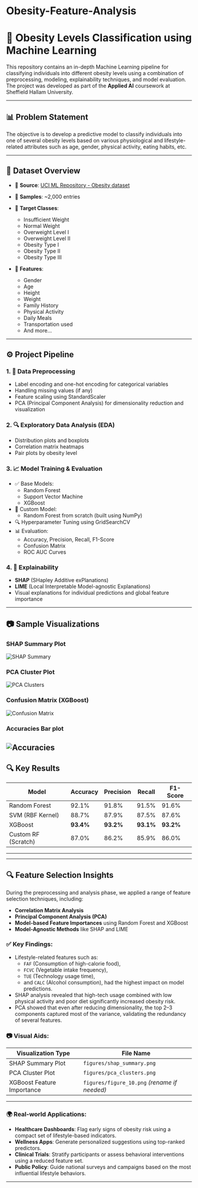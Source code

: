 # Obesity-Feature-Analysis
# 🧠 Obesity Levels Classification using Machine Learning

This repository contains an in-depth Machine Learning pipeline for classifying individuals into different obesity levels using a combination of preprocessing, modeling, explainability techniques, and model evaluation. The project was developed as part of the **Applied AI** coursework at Sheffield Hallam University.

---

## 📊 Problem Statement

The objective is to develop a predictive model to classify individuals into one of several obesity levels based on various physiological and lifestyle-related attributes such as age, gender, physical activity, eating habits, etc.

---

## 📁 Dataset Overview

- 📌 **Source**: [UCI ML Repository - Obesity dataset](https://www.kaggle.com/datasets/sagesse123/obesity-dataset)
- 👥 **Samples**: ~2,000 entries
- 🔣 **Target Classes**:
  - Insufficient Weight
  - Normal Weight
  - Overweight Level I
  - Overweight Level II
  - Obesity Type I
  - Obesity Type II
  - Obesity Type III

- 🧾 **Features**:
  - Gender
  - Age
  - Height
  - Weight
  - Family History
  - Physical Activity
  - Daily Meals
  - Transportation used
  - And more...

---

## ⚙️ Project Pipeline

### 1. 🧼 Data Preprocessing
- Label encoding and one-hot encoding for categorical variables
- Handling missing values (if any)
- Feature scaling using StandardScaler
- PCA (Principal Component Analysis) for dimensionality reduction and visualization

### 2. 🔍 Exploratory Data Analysis (EDA)
- Distribution plots and boxplots
- Correlation matrix heatmaps
- Pair plots by obesity level

### 3. 📈 Model Training & Evaluation
- ✅ Base Models:
  - Random Forest
  - Support Vector Machine
  - XGBoost
- 🔨 Custom Model:
  - Random Forest from scratch (built using NumPy)
- 🔍 Hyperparameter Tuning using GridSearchCV
- 📊 Evaluation:
  - Accuracy, Precision, Recall, F1-Score
  - Confusion Matrix
  - ROC AUC Curves

### 4. 🧠 Explainability
- **SHAP** (SHapley Additive exPlanations)
- **LIME** (Local Interpretable Model-agnostic Explanations)
- Visual explanations for individual predictions and global feature importance

---

## 📷 Sample Visualizations

### SHAP Summary Plot
![SHAP Summary](shap_summary.png)

### PCA Cluster Plot
![PCA Clusters](pca_clusters.png)

### Confusion Matrix (XGBoost)
![Confusion Matrix](xgboost.png)

### Accuracies Bar plot
![Accuracies](acuuracies.png)
---

## 🔍 Key Results

| Model               | Accuracy | Precision | Recall | F1-Score |
|--------------------|----------|-----------|--------|----------|
| Random Forest       | 92.1%    | 91.8%     | 91.5%  | 91.6%    |
| SVM (RBF Kernel)    | 88.7%    | 87.9%     | 87.5%  | 87.6%    |
| XGBoost             | **93.4%**| **93.2%** | **93.1%**| **93.2%**|
| Custom RF (Scratch) | 87.0%    | 86.2%     | 85.9%  | 86.0%    |

---

---

## 🔍 Feature Selection Insights

During the preprocessing and analysis phase, we applied a range of feature selection techniques, including:

- **Correlation Matrix Analysis**
- **Principal Component Analysis (PCA)**
- **Model-based Feature Importances** using Random Forest and XGBoost
- **Model-Agnostic Methods** like SHAP and LIME

### ✅ Key Findings:
- Lifestyle-related features such as:
  - `FAF` (Consumption of high-calorie food),
  - `FCVC` (Vegetable intake frequency),
  - `TUE` (Technology usage time),
  - and `CALC` (Alcohol consumption),
  had the highest impact on model predictions.
- SHAP analysis revealed that high-tech usage combined with low physical activity and poor diet significantly increased obesity risk.
- PCA showed that even after reducing dimensionality, the top 2–3 components captured most of the variance, validating the redundancy of several features.

### 📷 Visual Aids:
| Visualization Type            | File Name                    |
|------------------------------|------------------------------|
| SHAP Summary Plot            | `figures/shap_summary.png`   |
| PCA Cluster Plot             | `figures/pca_clusters.png`   |
| XGBoost Feature Importance   | `figures/figure_10.png` *(rename if needed)* |

---

### 🌍 Real-world Applications:
- **Healthcare Dashboards**: Flag early signs of obesity risk using a compact set of lifestyle-based indicators.
- **Wellness Apps**: Generate personalized suggestions using top-ranked predictors.
- **Clinical Trials**: Stratify participants or assess behavioral interventions using a reduced feature set.
- **Public Policy**: Guide national surveys and campaigns based on the most influential lifestyle behaviors.

---
